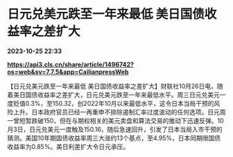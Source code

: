 # 日元兑美元跌至一年来最低 美日国债收益率之差扩大

**2023-10-25 22:33**

**https://api3.cls.cn/share/article/1496742?os=web&sv=7.7.5&app=CailianpressWeb**

【日元兑美元跌至一年来最低 美日国债收益率之差扩大】财联社10月26日电，随着美日国债收益率之差扩大，日元兑美元跌至一年来最低水平。周三日元兑美元一度贬值0.3%，至150.32，创2022年10月以来最低水平，这令日本当局干预的风险上升。日本政府官员已经一再重申不排除遏制汇率过度波动的任何选项。日元周一曾短暂跌破150，但在与期权相关的美元卖盘和算法交易的推动下迅速反弹。10月3日，日元兑美元一度触及150.16，随后急速回升，引发了日本当局入市干预的猜测。美国10年期国债收益率周三大涨约13个基点，至4.95%，日本同期限国债收益率为0.85%。美日利差扩大令日元承压。